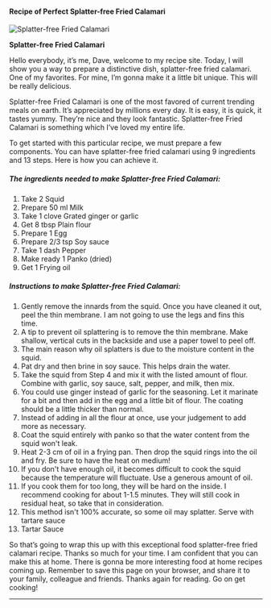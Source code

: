             

#### Recipe of Perfect Splatter-free Fried Calamari

![Splatter-free Fried Calamari](https://img-global.cpcdn.com/recipes/6253303003348992/751x532cq70/splatter-free-fried-calamari-recipe-main-photo.jpg)

**Splatter-free Fried Calamari**

Hello everybody, it’s me, Dave, welcome to my recipe site. Today, I will show you a way to prepare a distinctive dish, splatter-free fried calamari. One of my favorites. For mine, I’m gonna make it a little bit unique. This will be really delicious.

Splatter-free Fried Calamari is one of the most favored of current trending meals on earth. It’s appreciated by millions every day. It is easy, it is quick, it tastes yummy. They’re nice and they look fantastic. Splatter-free Fried Calamari is something which I’ve loved my entire life.

To get started with this particular recipe, we must prepare a few components. You can have splatter-free fried calamari using 9 ingredients and 13 steps. Here is how you can achieve it.

##### The ingredients needed to make Splatter-free Fried Calamari:

1.  Take 2 Squid
2.  Prepare 50 ml Milk
3.  Take 1 clove Grated ginger or garlic
4.  Get 8 tbsp Plain flour
5.  Prepare 1 Egg
6.  Prepare 2/3 tsp Soy sauce
7.  Take 1 dash Pepper
8.  Make ready 1 Panko (dried)
9.  Get 1 Frying oil

##### Instructions to make Splatter-free Fried Calamari:

1.  Gently remove the innards from the squid. Once you have cleaned it out, peel the thin membrane. I am not going to use the legs and fins this time.
2.  A tip to prevent oil splattering is to remove the thin membrane. Make shallow, vertical cuts in the backside and use a paper towel to peel off.
3.  The main reason why oil splatters is due to the moisture content in the squid.
4.  Pat dry and then brine in soy sauce. This helps drain the water.
5.  Take the squid from Step 4 and mix it with the listed amount of flour. Combine with garlic, soy sauce, salt, pepper, and milk, then mix.
6.  You could use ginger instead of garlic for the seasoning. Let it marinate for a bit and then add in the egg and a little bit of flour. The coating should be a little thicker than normal.
7.  Instead of adding in all the flour at once, use your judgement to add more as necessary.
8.  Coat the squid entirely with panko so that the water content from the squid won't leak.
9.  Heat 2-3 cm of oil in a frying pan. Then drop the squid rings into the oil and fry. Be sure to have the heat on medium!
10.  If you don't have enough oil, it becomes difficult to cook the squid because the temperature will fluctuate. Use a generous amount of oil.
11.  If you cook them for too long, they will be hard on the inside. I recommend cooking for about 1-1.5 minutes. They will still cook in residual heat, so take that in consideration.
12.  This method isn't 100% accurate, so some oil may splatter. Serve with tartare sauce
13.  Tartar Sauce

So that’s going to wrap this up with this exceptional food splatter-free fried calamari recipe. Thanks so much for your time. I am confident that you can make this at home. There is gonna be more interesting food at home recipes coming up. Remember to save this page on your browser, and share it to your family, colleague and friends. Thanks again for reading. Go on get cooking!

* * *